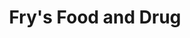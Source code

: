 ---
title: "Fry's Food and Drug"
url: /avondale/frys-food-and-drug-west-indian-school-road/
shop: supermarket
---